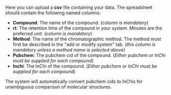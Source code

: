 Here you can upload a **csv** file containing your data. The spreadsheet should contain the following named columns:

 - **Compound**: The name of the compound. (*column is mandatory*)
 - **rt**: The retention time of the compound in your system. Minutes are the preferred unit. (*column is mandatory*)
 - **Method**: The name of the chromatographic method. The method must first be described in the "add or modify system" tab. (*this column is mandatory unless a method name is selected above*)
 - **Pubchem**: The pubchem cid of the compound. (*Either pubchem or InChi must be supplied for each compound*)
 - **Inchi**: The InChi of the compound. (*Either pubchem or InChi must be supplied for each compound*)

The system will automatically convert pubchem cids to InChis for unambiguous comparison of molecular structures.
